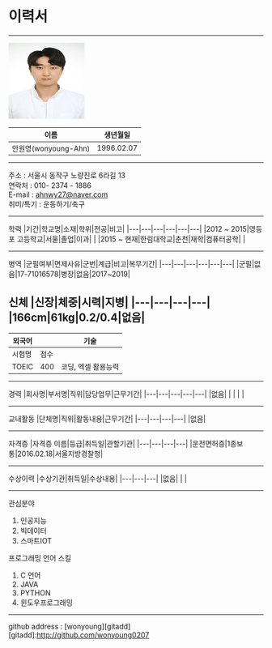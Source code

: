 # 이력서
---
<img src = 증명사진.jpg height =150 width=150>

|이름|생년월일|
|---|---|
|안원영(wonyoung-Ahn)| 1996.02.07|

---
주소 : 서울시 동작구 노량진로 6라길 13   
연락처 : 010- 2374 - 1886   
E-mail : ahnwy27@naver.com   
취미/특기 : 운동하기/축구

---
학력
|기간|학교명|소재|학위|전공|비고|
|---|---|---|---|---|---|
|2012 ~ 2015|영등포 고등학교|서울|졸업|이과| |
|2015 ~ 현재|한림대학교|춘천|재학|컴퓨터공학| |

---
병역
|군필여부|면제사유|군번|계급|비고|복무기간|
|---|---|---|---|---|---|
|군필|없음|17-71016578|병장|없음|2017~2019|   

신체
|신장|체중|시력|지병|
|---|---|---|---|
|166cm|61kg|0.2/0.4|없음|   
---

|외국어| |기술|
|---|---|---|
|시험명|점수| |
|TOEIC|400|코딩, 엑셀 활용능력|

---

경력
|회사명|부서명|직위|담당업무|근무기간|
|---|---|---|---|---|
|없음| | | | |

---
교내활동
|단체명|직위|활동내용|근무기간|
|---|---|---|---|
|없음|

---
자격증
|자격증 이름|등급|취득일|관할기관|
|---|---|---|---|
|운전면허증|1종보통|2016.02.18|서울지방경찰청|

---
수상이력
|수상기관|취득일|수상내용|
|---|---|---|
|없음| | |

---
관심분야
1. 인공지능
2. 빅데이터
3. 스마트IOT   

프로그래밍 언어 스킬
1. C 언어
2. JAVA
3. PYTHON
4. 윈도우프로그래밍   

---
github address : [wonyoung][gitadd]
 [gitadd]:http://github.com/wonyoung0207
